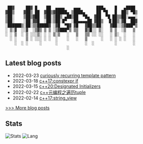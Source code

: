  
```
 ██▓     ██▓ █    ██  ▄▄▄▄    ▄▄▄       ███▄    █   ▄████ 
▓██▒    ▓██▒ ██  ▓██▒▓█████▄ ▒████▄     ██ ▀█   █  ██▒ ▀█▒
▒██░    ▒██▒▓██  ▒██░▒██▒ ▄██▒██  ▀█▄  ▓██  ▀█ ██▒▒██░▄▄▄░
▒██░    ░██░▓▓█  ░██░▒██░█▀  ░██▄▄▄▄██ ▓██▒  ▐▌██▒░▓█  ██▓
░██████▒░██░▒▒█████▓ ░▓█  ▀█▓ ▓█   ▓██▒▒██░   ▓██░░▒▓███▀▒
░ ▒░▓  ░░▓  ░▒▓▒ ▒ ▒ ░▒▓███▀▒ ▒▒   ▓▒█░░ ▒░   ▒ ▒  ░▒   ▒ 
░ ░ ▒  ░ ▒ ░░░▒░ ░ ░ ▒░▒   ░   ▒   ▒▒ ░░ ░░   ░ ▒░  ░   ░ 
  ░ ░    ▒ ░ ░░░ ░ ░  ░    ░   ░   ▒      ░   ░ ░ ░ ░   ░ 
    ░  ░ ░     ░      ░            ░  ░         ░       ░ 
                           ░
```
## Latest blog posts
- 2022-03-23 [curiously recurring template pattern](/zh-cn/posts/cpp/2022-03-23-c++curiously_recurring_template_pattern/)
- 2022-03-18 [c++17:constexpr if](/zh-cn/posts/cpp/2022-03-18-c++17-constexpr_if/)
- 2022-03-15 [c++20:Designated Initializers](/zh-cn/posts/cpp/2022-03-15-c++20-designated_initializers/)
- 2022-02-22 [c++元编程之遍历tuple](/zh-cn/posts/cpp/2022-02-22-c++%E5%85%83%E7%BC%96%E7%A8%8B%E4%B9%8B%E9%81%8D%E5%8E%86tuple/)
- 2022-02-14 [c++17:string_view](/zh-cn/posts/cpp/2022-02-14-c++17%E4%B9%8Bstring_view/)
 
[>>> More blog posts](https://iliubang.cn/zh-cn/archives/)

## Stats
![Stats](https://github-readme-stats.vercel.app/api?username=liubang&show_icons=true&count_private=true&hide_title=true&hide=issues&line_height=24&theme=onedark)
![Lang](https://github-readme-stats.vercel.app/api/top-langs/?username=liubang&layout=compact&hide_title=true&langs_count=6&theme=onedark&card_width=280&hide=scss,html,javascript,shell,Emacs%20Lisp,Vim%20script)
